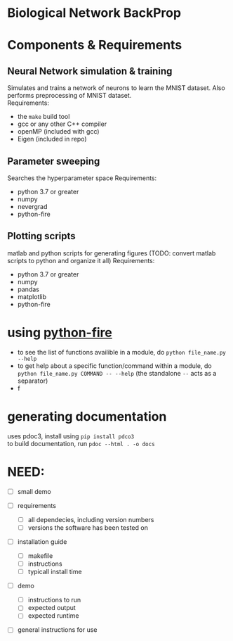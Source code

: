 # Biological Network BackProp

# Components & Requirements
## Neural Network simulation & training
Simulates and trains a network of neurons to learn the MNIST dataset. Also performs preprocessing of MNIST dataset.  
Requirements:
 - the `make` build tool
 - gcc or any other C++ compiler
 - openMP (included with gcc)
 - Eigen (included in repo)

## Parameter sweeping
Searches the hyperparameter space
Requirements:
 - python 3.7 or greater
 - numpy
 - nevergrad
 - python-fire


## Plotting scripts
matlab and python scripts for generating figures
(TODO: convert matlab scripts to python and organize it all)
Requirements:
 - python 3.7 or greater
 - numpy
 - pandas
 - matplotlib
 - python-fire




# using [python-fire](https://google.github.io/python-fire/)
- to see the list of functions availible in a module, do 
  ```python file_name.py --help```
- to get help about a specific function/command within a module, do
  ```python file_name.py COMMAND -- --help```
  (the standalone `--` acts as a separator)
- f

# generating documentation
uses pdoc3, install using `pip install pdco3`  
to build documentation, run `pdoc --html . -o docs`




# NEED:
- [ ] small demo
- [ ] requirements
  - [ ] all dependecies, including version numbers
  - [ ] versions the software has been tested on
- [ ] installation guide
  - [ ] makefile
  - [ ] instructions
  - [ ] typicall install time
- [ ] demo
  - [ ] instructions to run
  - [ ] expected output
  - [ ] expected runtime
- [ ] general instructions for use






